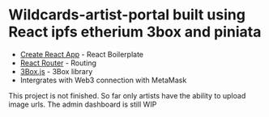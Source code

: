 # Wildcards-artist-portal built using React ipfs etherium 3box and piniata
- [Create React App](https://github.com/facebook/create-react-app) - React Boilerplate
- [React Router](https://github.com/ReactTraining/react-router#readme) - Routing
- [3Box.js](https://github.com/3box/3box-js) - 3Box library
- Intergrates with Web3 connection with MetaMask

This project is not finished. So far only artists have the ability to upload image urls. The admin dashboard is still WIP